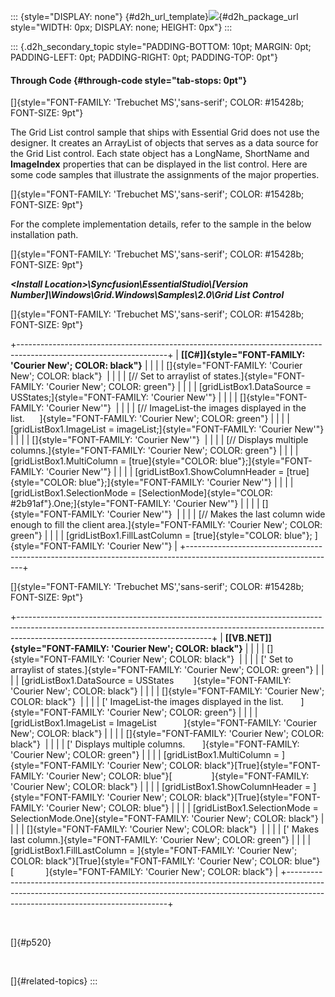 ::: {style="DISPLAY: none"}
[](ms-xhelp:///?Id=d2h_url_template){#d2h_url_template}![](!package_url!){#d2h_package_url style="WIDTH: 0px; DISPLAY: none; HEIGHT: 0px"}
:::

::: {.d2h_secondary_topic style="PADDING-BOTTOM: 10pt; MARGIN: 0pt; PADDING-LEFT: 0pt; PADDING-RIGHT: 0pt; PADDING-TOP: 0pt"}
#### Through Code {#through-code style="tab-stops: 0pt"}

[]{style="FONT-FAMILY: 'Trebuchet MS','sans-serif'; COLOR: #15428b; FONT-SIZE: 9pt"} 

The Grid List control sample that ships with Essential Grid does not use the designer. It creates an ArrayList of objects that serves as a data source for the Grid List control. Each state object has a LongName, ShortName and **ImageIndex** properties that can be displayed in the list control. Here are some code samples that illustrate the assignments of the major properties.

[]{style="FONT-FAMILY: 'Trebuchet MS','sans-serif'; COLOR: #15428b; FONT-SIZE: 9pt"} 

For the complete implementation details, refer to the sample in the below installation path.

[]{style="FONT-FAMILY: 'Trebuchet MS','sans-serif'; COLOR: #15428b; FONT-SIZE: 9pt"} 

***\<Install Location\>\\Syncfusion\\EssentialStudio\\\[Version Number\]\\Windows\\Grid.Windows\\Samples\\2.0\\Grid List Control***

[]{style="FONT-FAMILY: 'Trebuchet MS','sans-serif'; COLOR: #15428b; FONT-SIZE: 9pt"} 

+-------------------------------------------------------------------------------------------------------------------+
| **[\[C#\]]{style="FONT-FAMILY: 'Courier New'; COLOR: black"}**                                                    |
|                                                                                                                   |
| []{style="FONT-FAMILY: 'Courier New'; COLOR: black"}                                                              |
|                                                                                                                   |
| [// Set to arraylist of states.]{style="FONT-FAMILY: 'Courier New'; COLOR: green"}                                |
|                                                                                                                   |
| [gridListBox1.DataSource = USStates;]{style="FONT-FAMILY: 'Courier New'"}                                         |
|                                                                                                                   |
| []{style="FONT-FAMILY: 'Courier New'"}                                                                            |
|                                                                                                                   |
| [// ImageList-the images displayed in the list.      ]{style="FONT-FAMILY: 'Courier New'; COLOR: green"}          |
|                                                                                                                   |
| [gridListBox1.ImageList = imageList;]{style="FONT-FAMILY: 'Courier New'"}                                         |
|                                                                                                                   |
| []{style="FONT-FAMILY: 'Courier New'"}                                                                            |
|                                                                                                                   |
| [// Displays multiple columns.]{style="FONT-FAMILY: 'Courier New'; COLOR: green"}                                 |
|                                                                                                                   |
| [gridListBox1.MultiColumn = [true]{style="COLOR: blue"};]{style="FONT-FAMILY: 'Courier New'"}                     |
|                                                                                                                   |
| [gridListBox1.ShowColumnHeader = [true]{style="COLOR: blue"};]{style="FONT-FAMILY: 'Courier New'"}                |
|                                                                                                                   |
| [gridListBox1.SelectionMode = [SelectionMode]{style="COLOR: #2b91af"}.One;]{style="FONT-FAMILY: 'Courier New'"}   |
|                                                                                                                   |
| []{style="FONT-FAMILY: 'Courier New'"}                                                                            |
|                                                                                                                   |
| [// Makes the last column wide enough to fill the client area.]{style="FONT-FAMILY: 'Courier New'; COLOR: green"} |
|                                                                                                                   |
| [gridListBox1.FillLastColumn = [true]{style="COLOR: blue"}; ]{style="FONT-FAMILY: 'Courier New'"}                 |
+-------------------------------------------------------------------------------------------------------------------+

[]{style="FONT-FAMILY: 'Trebuchet MS','sans-serif'; COLOR: #15428b; FONT-SIZE: 9pt"} 

+------------------------------------------------------------------------------------------------------------------------------------------------------------------------------------------------------------+
| **[\[VB.NET\]]{style="FONT-FAMILY: 'Courier New'; COLOR: black"}**                                                                                                                                         |
|                                                                                                                                                                                                            |
| []{style="FONT-FAMILY: 'Courier New'; COLOR: black"}                                                                                                                                                       |
|                                                                                                                                                                                                            |
| [\' Set to arraylist of states.]{style="FONT-FAMILY: 'Courier New'; COLOR: green"}                                                                                                                         |
|                                                                                                                                                                                                            |
| [gridListBox1.DataSource = USStates        ]{style="FONT-FAMILY: 'Courier New'; COLOR: black"}                                                                                                             |
|                                                                                                                                                                                                            |
| []{style="FONT-FAMILY: 'Courier New'; COLOR: black"}                                                                                                                                                       |
|                                                                                                                                                                                                            |
| [\' ImageList-the images displayed in the list.       ]{style="FONT-FAMILY: 'Courier New'; COLOR: green"}                                                                                                  |
|                                                                                                                                                                                                            |
| [gridListBox1.ImageList = ImageList           ]{style="FONT-FAMILY: 'Courier New'; COLOR: black"}                                                                                                          |
|                                                                                                                                                                                                            |
| []{style="FONT-FAMILY: 'Courier New'; COLOR: black"}                                                                                                                                                       |
|                                                                                                                                                                                                            |
| [\' Displays multiple columns.       ]{style="FONT-FAMILY: 'Courier New'; COLOR: green"}                                                                                                                   |
|                                                                                                                                                                                                            |
| [gridListBox1.MultiColumn = ]{style="FONT-FAMILY: 'Courier New'; COLOR: black"}[True]{style="FONT-FAMILY: 'Courier New'; COLOR: blue"}[                ]{style="FONT-FAMILY: 'Courier New'; COLOR: black"} |
|                                                                                                                                                                                                            |
| [gridListBox1.ShowColumnHeader = ]{style="FONT-FAMILY: 'Courier New'; COLOR: black"}[True]{style="FONT-FAMILY: 'Courier New'; COLOR: blue"}                                                                |
|                                                                                                                                                                                                            |
| [gridListBox1.SelectionMode = SelectionMode.One]{style="FONT-FAMILY: 'Courier New'; COLOR: black"}                                                                                                         |
|                                                                                                                                                                                                            |
| []{style="FONT-FAMILY: 'Courier New'; COLOR: black"}                                                                                                                                                       |
|                                                                                                                                                                                                            |
| [\' Makes last column.]{style="FONT-FAMILY: 'Courier New'; COLOR: green"}                                                                                                                                  |
|                                                                                                                                                                                                            |
| [gridListBox1.FillLastColumn = ]{style="FONT-FAMILY: 'Courier New'; COLOR: black"}[True]{style="FONT-FAMILY: 'Courier New'; COLOR: blue"}[             ]{style="FONT-FAMILY: 'Courier New'; COLOR: black"} |
+------------------------------------------------------------------------------------------------------------------------------------------------------------------------------------------------------------+

 

[]{#p520} 

 

[]{#related-topics}
:::
